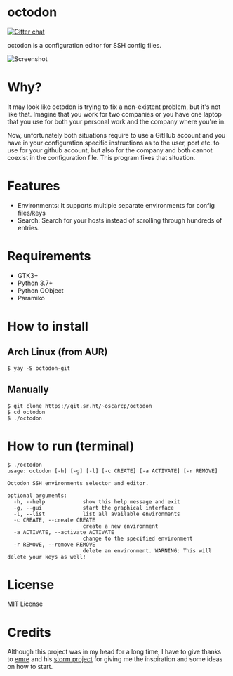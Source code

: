 # octodon

[![Gitter chat](https://badges.gitter.im/gitterHQ/gitter.png)](https://gitter.im/esmorga/Lobby)

octodon is a configuration editor for SSH config files.

![Screenshot](http://i.imgur.com/k9KUCCl.png)

# Why?

It may look like octodon is trying to fix a non-existent problem, but it's
not like that. Imagine that you work for two companies or you have one laptop
that you use for both your personal work and the company where you're in.

Now, unfortunately both situations require to use a GitHub account and you have
in your configuration specific instructions as to the user, port etc. to use
for your github account, but also for the company and both cannot coexist in
the configuration file. This program fixes that situation.

# Features

- Environments: It supports multiple separate environments for config files/keys
- Search: Search for your hosts instead of scrolling through hundreds of entries.

# Requirements

* GTK3+
* Python 3.7+
* Python GObject
* Paramiko

# How to install

## Arch Linux (from AUR)

    $ yay -S octodon-git

## Manually

    $ git clone https://git.sr.ht/~oscarcp/octodon
    $ cd octodon
    $ ./octodon

# How to run (terminal)

    $ ./octodon
    usage: octodon [-h] [-g] [-l] [-c CREATE] [-a ACTIVATE] [-r REMOVE]

    Octodon SSH environments selector and editor.

    optional arguments:
      -h, --help            show this help message and exit
      -g, --gui             start the graphical interface
      -l, --list            list all available environments
      -c CREATE, --create CREATE
                            create a new environment
      -a ACTIVATE, --activate ACTIVATE
                            change to the specified environment
      -r REMOVE, --remove REMOVE
                            delete an environment. WARNING: This will delete your keys as well!

# License

MIT License

# Credits

Although this project was in my head for a long time, I have to give thanks to
[emre](https://github.com/emre) and his [storm project](https://github.com/emre/storm)
for giving me the inspiration and some ideas on how to start.
